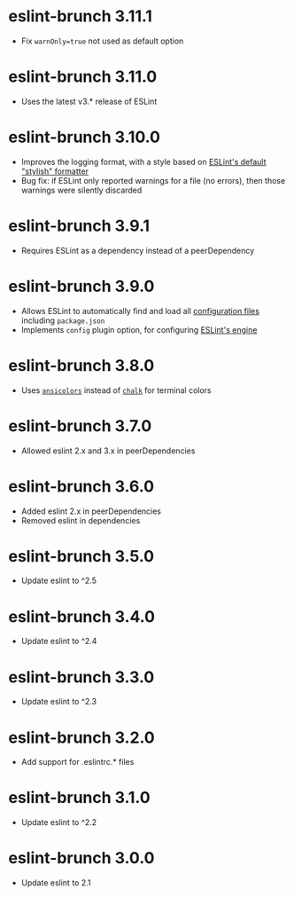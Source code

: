 # eslint-brunch 3.11.1
* Fix `warnOnly=true` not used as default option

# eslint-brunch 3.11.0
* Uses the latest v3.* release of ESLint

# eslint-brunch 3.10.0
* Improves the logging format, with a style based on
  [ESLint's default "stylish" formatter](http://eslint.org/docs/user-guide/formatters/#stylish)
* Bug fix: if ESLint only reported warnings for a file (no errors),
  then those warnings were silently discarded

# eslint-brunch 3.9.1
* Requires ESLint as a dependency instead of a peerDependency

# eslint-brunch 3.9.0
* Allows ESLint to automatically find and load all
  [configuration files](http://eslint.org/docs/user-guide/configuring#using-configuration-files)
  including `package.json`
* Implements `config` plugin option, for configuring
  [ESLint's engine](http://eslint.org/docs/developer-guide/nodejs-api#cliengine)

# eslint-brunch 3.8.0
* Uses [`ansicolors`](https://www.npmjs.com/package/ansicolors) instead of
  [`chalk`](https://www.npmjs.com/package/chalk) for terminal colors

# eslint-brunch 3.7.0
* Allowed eslint 2.x and 3.x in peerDependencies

# eslint-brunch 3.6.0
* Added eslint 2.x in peerDependencies
* Removed eslint in dependencies

# eslint-brunch 3.5.0
* Update eslint to ^2.5

# eslint-brunch 3.4.0
* Update eslint to ^2.4

# eslint-brunch 3.3.0
* Update eslint to ^2.3

# eslint-brunch 3.2.0
* Add support for .eslintrc.* files

# eslint-brunch 3.1.0
* Update eslint to ^2.2

# eslint-brunch 3.0.0
* Update eslint to 2.1
